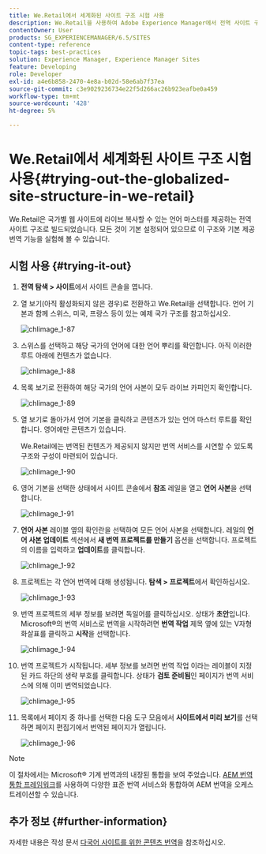 ```yaml
---
title: We.Retail에서 세계화된 사이트 구조 시험 사용
description: We.Retail을 사용하여 Adobe Experience Manager에서 전역 사이트 구조를 시도하는 방법을 알아봅니다.
contentOwner: User
products: SG_EXPERIENCEMANAGER/6.5/SITES
content-type: reference
topic-tags: best-practices
solution: Experience Manager, Experience Manager Sites
feature: Developing
role: Developer
exl-id: a4e6b858-2470-4e8a-b02d-58e6ab7f37ea
source-git-commit: c3e9029236734e22f5d266ac26b923eafbe0a459
workflow-type: tm+mt
source-wordcount: '428'
ht-degree: 5%

---
```


# We.Retail에서 세계화된 사이트 구조 시험 사용{#trying-out-the-globalized-site-structure-in-we-retail}

We.Retail은 국가별 웹 사이트에 라이브 복사할 수 있는 언어 마스터를 제공하는 전역 사이트 구조로 빌드되었습니다. 모든 것이 기본 설정되어 있으므로 이 구조와 기본 제공 번역 기능을 실험해 볼 수 있습니다.

## 시험 사용 {#trying-it-out}

1. **전역 탐색 > 사이트**&#x200B;에서 사이트 콘솔을 엽니다.
1. 열 보기(아직 활성화되지 않은 경우)로 전환하고 We.Retail을 선택합니다. 언어 기본과 함께 스위스, 미국, 프랑스 등이 있는 예제 국가 구조를 참고하십시오.

   ![chlimage_1-87](assets/chlimage_1-87a.png)

1. 스위스를 선택하고 해당 국가의 언어에 대한 언어 뿌리를 확인합니다. 아직 이러한 루트 아래에 컨텐츠가 없습니다.

   ![chlimage_1-88](assets/chlimage_1-88a.png)

1. 목록 보기로 전환하여 해당 국가의 언어 사본이 모두 라이브 카피인지 확인합니다.

   ![chlimage_1-89](assets/chlimage_1-89a.png)

1. 열 보기로 돌아가서 언어 기본을 클릭하고 콘텐츠가 있는 언어 마스터 루트를 확인합니다. 영어에만 콘텐츠가 있습니다.

   We.Retail에는 번역된 컨텐츠가 제공되지 않지만 번역 서비스를 시연할 수 있도록 구조와 구성이 마련되어 있습니다.

   ![chlimage_1-90](assets/chlimage_1-90a.png)

1. 영어 기본을 선택한 상태에서 사이트 콘솔에서 **참조** 레일을 열고 **언어 사본**&#x200B;을 선택합니다.

   ![chlimage_1-91](assets/chlimage_1-91.png)

1. **언어 사본** 레이블 옆의 확인란을 선택하여 모든 언어 사본을 선택합니다. 레일의 **언어 사본 업데이트** 섹션에서 **새 번역 프로젝트를 만들기** 옵션을 선택합니다. 프로젝트의 이름을 입력하고 **업데이트**&#x200B;를 클릭합니다.

   ![chlimage_1-92](assets/chlimage_1-92.png)

1. 프로젝트는 각 언어 번역에 대해 생성됩니다. **탐색 > 프로젝트**&#x200B;에서 확인하십시오.

   ![chlimage_1-93](assets/chlimage_1-93.png)

1. 번역 프로젝트의 세부 정보를 보려면 독일어를 클릭하십시오. 상태가 **초안**&#x200B;입니다. Microsoft®의 번역 서비스로 번역을 시작하려면 **번역 작업** 제목 옆에 있는 V자형 화살표를 클릭하고 **시작**&#x200B;을 선택합니다.

   ![chlimage_1-94](assets/chlimage_1-94.png)

1. 번역 프로젝트가 시작됩니다. 세부 정보를 보려면 번역 작업 이라는 레이블이 지정된 카드 하단의 생략 부호를 클릭합니다. 상태가 **검토 준비됨**&#x200B;인 페이지가 번역 서비스에 의해 이미 번역되었습니다.

   ![chlimage_1-95](assets/chlimage_1-95.png)

1. 목록에서 페이지 중 하나를 선택한 다음 도구 모음에서 **사이트에서 미리 보기**&#x200B;를 선택하면 페이지 편집기에서 번역된 페이지가 열립니다.

   ![chlimage_1-96](assets/chlimage_1-96.png)

>[!NOTE]
>
>이 절차에서는 Microsoft® 기계 번역과의 내장된 통합을 보여 주었습니다. [AEM 번역 통합 프레임워크](/help/sites-administering/translation.md)를 사용하여 다양한 표준 번역 서비스와 통합하여 AEM 번역을 오케스트레이션할 수 있습니다.

## 추가 정보 {#further-information}

자세한 내용은 작성 문서 [다국어 사이트를 위한 콘텐츠 번역](/help/sites-administering/translation.md)을 참조하십시오.
